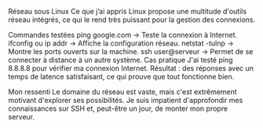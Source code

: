 Réseau sous Linux
Ce que j’ai appris
Linux propose une multitude d'outils réseau intégrés, ce qui le rend très puissant pour la gestion des connexions.

Commandes testées
ping google.com → Teste la connexion à Internet.
ifconfig ou ip addr → Affiche la configuration réseau.
netstat -tulnp → Montre les ports ouverts sur la machine.
ssh user@serveur → Permet de se connecter à distance à un autre système.
Cas pratique
J'ai testé ping 8.8.8.8 pour vérifier ma connexion Internet. Résultat : des réponses avec un temps de latence satisfaisant, ce qui prouve que tout fonctionne bien.

Mon ressenti
Le domaine du réseau est vaste, mais c'est extrêmement motivant d'explorer ses possibilités. Je suis impatient d'approfondir mes connaissances sur SSH et, peut-être un jour, de monter mon propre serveur.